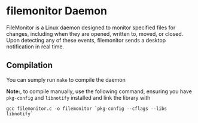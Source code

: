# filemonitor Daemon

FileMonitor is a Linux daemon designed to monitor specified files for changes, including when they are opened, written to, moved, or closed. Upon detecting any of these events, filemonitor sends a desktop notification in real time.

## Compilation
You can sumply run `make` to compile the daemon

__Note:__, to compile manually, use the following command, ensuring you have `pkg-config` and `libnotify` installed and link the library with 
```
gcc filemonitor.c -o filemonitor `pkg-config --cflags --libs libnotify`
```
